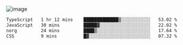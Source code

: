 ![image](https://github-profile-trophy.vercel.app/?username=CMOISDEAD&theme=kimbie_dark&row=1&no-frame=true&margin-w=15&margin-h=15)
<!--START_SECTION:waka-->

```txt
TypeScript   1 hr 12 mins    █████████████▒░░░░░░░░░░░   53.02 %
JavaScript   30 mins         █████▓░░░░░░░░░░░░░░░░░░░   22.02 %
norg         24 mins         ████▒░░░░░░░░░░░░░░░░░░░░   17.64 %
CSS          9 mins          █▓░░░░░░░░░░░░░░░░░░░░░░░   07.32 %
```

<!--END_SECTION:waka--> 
